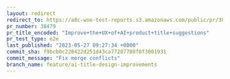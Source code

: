 ```yaml
---
layout: redirect
redirect_to: https://a8c-woo-test-reports.s3.amazonaws.com/public/pr/38479/e2e/index.html
pr_number: 38479
pr_title_encoded: "Improve+the+UX+of+AI+product+title+suggestions"
pr_test_type: e2e
last_published: "2023-05-27 09:27:34 +0000"
commit_sha: f9bcb0c228422d251d43ca77207780f0f3001931
commit_message: "Fix merge conflicts"
branch_name: feature/ai-title-design-improvements
---
```

